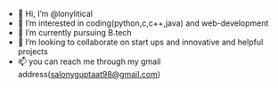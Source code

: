 - 👋 Hi, I’m @lonylitical
- 👀 I’m interested in coding(python,c,c++,java) and web-development
- 🌱 I’m currently pursuing B.tech
- 💞️ I’m looking to collaborate on start ups and innovative and helpful projects
- 📫 you can reach me through my gmail address(salonyguptaat98@gmail.com)

<!---
lonylitical/lonylitical is a ✨ special ✨ repository because its `README.md` (this file) appears on your GitHub profile.
You can click the Preview link to take a look at your changes.
--->
